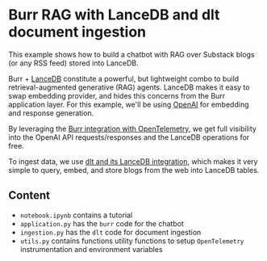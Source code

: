 # Burr RAG with LanceDB and dlt document ingestion

This example shows how to build a chatbot with RAG over Substack blogs (or any RSS feed) stored into LanceDB.

Burr + [LanceDB](https://lancedb.github.io/lancedb/) constitute a powerful, but lightweight combo to build retrieval-augmented generative (RAG) agents. LanceDB makes it easy to swap embedding provider, and hides this concerns from the Burr application layer. For this example, we'll be using [OpenAI](https://github.com/openai/openai-python) for embedding and response generation.

By leveraging the [Burr integration with OpenTelemetry](https://blog.dagworks.io/p/building-generative-ai-agent-based), we get full visibility into the OpenAI API requests/responses and the LanceDB operations for free.

To ingest data, we use [dlt and its LanceDB integration](https://dlthub.com/devel/dlt-ecosystem/destinations/lancedb), which makes it very simple to query, embed, and store blogs from the web into LanceDB tables.

## Content

- `notebook.ipynb` contains a tutorial
- `application.py` has the `burr` code for the chatbot
- `ingestion.py` has the `dlt` code for document ingestion
- `utils.py` contains functions utility functions to setup `OpenTelemetry` instrumentation and environment variables
